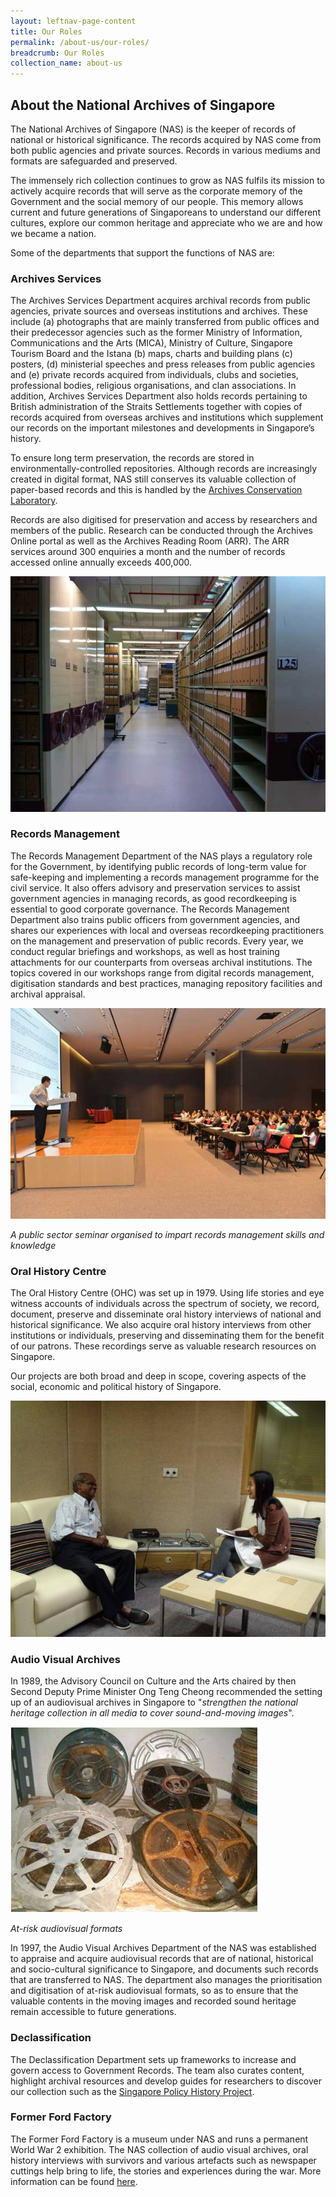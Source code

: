 ```yaml
---
layout: leftnav-page-content
title: Our Roles
permalink: /about-us/our-roles/
breadcrumb: Our Roles
collection_name: about-us
---
```


## About the National Archives of Singapore
The National Archives of Singapore (NAS) is the keeper of records of national or historical significance. The records acquired by NAS come from both public agencies and private sources. Records in various mediums and formats are safeguarded and preserved. 

The immensely rich collection continues to grow as NAS fulfils its mission to actively acquire records that will serve as the corporate memory of the Government and the social memory of our people. This memory allows current and future generations of Singaporeans to understand our different cultures, explore our common heritage and appreciate who we are and how we became a nation.  

Some of the departments that support the functions of NAS are: 

### Archives Services 
The Archives Services Department acquires archival records from public agencies, private sources and overseas institutions and archives. These include (a) photographs that are mainly transferred from public offices and their predecessor agencies such as the former Ministry of Information, Communications and the Arts (MICA), Ministry of Culture, Singapore Tourism Board and the Istana (b) maps, charts and building plans (c) posters, (d) ministerial speeches and press releases from public agencies and (e) private records acquired from individuals, clubs and societies, professional bodies, religious organisations, and clan associations. In addition, Archives Services Department also holds records pertaining to British administration of the Straits Settlements together with copies of records acquired from overseas archives and institutions which supplement our records on the important milestones and developments in Singapore’s history. 

To ensure long term preservation, the records are stored in environmentally-controlled repositories. Although records are increasingly created in digital format, NAS still conserves its valuable collection of paper-based records and this is handled by the [Archives Conservation Laboratory](/conservation-and-preservation/archives-conservation-laboratory/). 

Records are also digitised for preservation and access by researchers and members of the public. Research can be conducted through the Archives Online portal as well as the Archives Reading Room (ARR). The ARR services around 300 enquiries a month and the number of records accessed online annually exceeds 400,000. 


![Archives Services](../images/movie-1577352062355.jpg) 


### Records Management
The Records Management Department of the NAS plays a regulatory role for the Government, by identifying public records of long-term value for safe-keeping and implementing a records management programme for the civil service. It also offers advisory and preservation services to assist government agencies in managing records, as good recordkeeping is essential to good corporate governance. The Records Management Department also trains public officers from government agencies, and shares our experiences with local and overseas recordkeeping practitioners on the management and preservation of public records. Every year, we conduct regular briefings and workshops, as well as host training attachments for our counterparts from overseas archival institutions. The topics covered in our workshops range from digital records management, digitisation standards and best practices, managing repository facilities and archival appraisal. 

![Records Management Seminar](../images/roles_2.jpg) 

*A public sector seminar organised to impart records management skills and knowledge* 

### Oral History Centre	 
The Oral History Centre (OHC) was set up in 1979. Using life stories and eye witness accounts of individuals across the spectrum of society, we record, document, preserve and disseminate oral history interviews of national and historical significance. We also acquire oral history interviews from other institutions or individuals, preserving and disseminating them for the benefit of our patrons. These recordings serve as valuable research resources on Singapore.

Our projects are both broad and deep in scope, covering aspects of the social, economic and political history of Singapore.

![Oral History Centre](../images/roles_ohc.jpg)


### Audio Visual Archives
In 1989, the Advisory Council on Culture and the Arts chaired by then Second Deputy Prime Minister Ong Teng Cheong recommended the setting up of an audiovisual archives in Singapore to "*strengthen the national heritage collection in all media to cover sound-and-moving images*".	 

![Audio Visual Archives](../images/AV.jpg) 

*At-risk audiovisual formats* 

In 1997, the Audio Visual Archives Department of the NAS was established to appraise and acquire audiovisual records that are of national, historical and socio-cultural significance to Singapore, and documents such records that are transferred to NAS.  The department also manages the prioritisation and digitisation of at-risk audiovisual formats, so as to ensure that the valuable contents in the moving images and recorded sound heritage remain accessible to future generations.  




### Declassification
The Declassification Department sets up frameworks to increase and govern access to Government Records. The team also curates content, highlight archival resources and develop guides for researchers to discover our collection such as the [Singapore Policy History Project](http://www.nas.gov.sg/archivesonline/policy_history/).

 

### Former Ford Factory


The Former Ford Factory is a museum under NAS and runs a permanent World War 2 exhibition. The NAS collection of audio visual archives, oral history interviews with survivors and various artefacts such as newspaper cuttings help bring to life, the stories and experiences during the war. More information can be found [here](https://corporate.nas.gov.sg/former-ford-factory/overview/).

